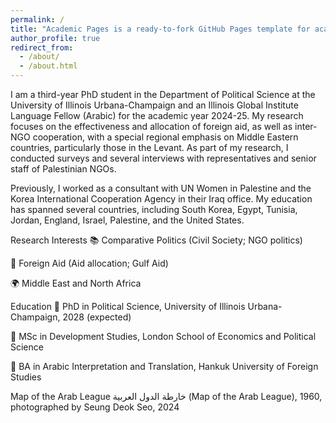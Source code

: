```yaml
---
permalink: /
title: "Academic Pages is a ready-to-fork GitHub Pages template for academic personal websites"
author_profile: true
redirect_from: 
  - /about/
  - /about.html
---
```


I am a third-year PhD student in the Department of Political Science at the University of Illinois Urbana-Champaign and an Illinois Global Institute Language Fellow (Arabic) for the academic year 2024-25. My research focuses on the effectiveness and allocation of foreign aid, as well as inter-NGO cooperation, with a special regional emphasis on Middle Eastern countries, particularly those in the Levant. As part of my research, I conducted surveys and several interviews with representatives and senior staff of Palestinian NGOs.

Previously, I worked as a consultant with UN Women in Palestine and the Korea International Cooperation Agency in their Iraq office. My education has spanned several countries, including South Korea, Egypt, Tunisia, Jordan, England, Israel, Palestine, and the United States.

Research Interests
📚 Comparative Politics (Civil Society; NGO politics)

🔬 Foreign Aid (Aid allocation; Gulf Aid)

🌍 Middle East and North Africa

Education
🔹 PhD in Political Science, University of Illinois Urbana-Champaign, 2028 (expected)

🔹 MSc in Development Studies, London School of Economics and Political Science

🔹 BA in Arabic Interpretation and Translation, Hankuk University of Foreign Studies



Map of the Arab League
خارطة الدول العربية (Map of the Arab League), 1960, photographed by Seung Deok Seo, 2024
